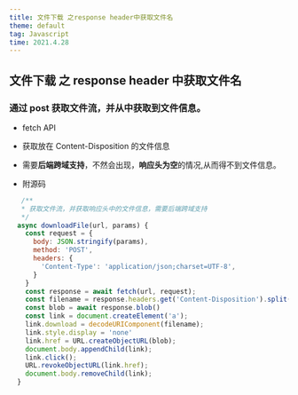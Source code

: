 ```yaml
---
title: 文件下载 之response header中获取文件名
theme: default
tag: Javascript
time: 2021.4.28
---
```


## 文件下载 之 response header 中获取文件名

### 通过 post 获取文件流，并从中获取到文件信息。

- fetch API

- 获取放在 Content-Disposition 的文件信息

- 需要**后端跨域支持**，不然会出现，**响应头为空**的情况,从而得不到文件信息。

- 附源码

```js
   /**
   * 获取文件流，并获取响应头中的文件信息，需要后端跨域支持
   */
  async downloadFile(url, params) {
    const request = {
      body: JSON.stringify(params),
      method: 'POST',
      headers: {
        'Content-Type': 'application/json;charset=UTF-8',
      }
    }
    const response = await fetch(url, request);
    const filename = response.headers.get('Content-Disposition').split(';')[1].split('=')[1];
    const blob = await response.blob()
    const link = document.createElement('a');
    link.download = decodeURIComponent(filename);
    link.style.display = 'none'
    link.href = URL.createObjectURL(blob);
    document.body.appendChild(link);
    link.click();
    URL.revokeObjectURL(link.href);
    document.body.removeChild(link);
  }
```
